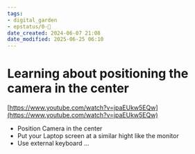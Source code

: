 ```yaml
---
tags: 
- digital_garden
- epstatus/0-🌰
date_created: 2024-06-07 21:08
date_modified: 2025-06-25 06:10
---
```

# Learning about positioning the camera in the center

[https://www.youtube.com/watch?v=jpaEUkw5EQw](https://www.youtube.com/watch?v=jpaEUkw5EQw)

+ Position Camera in the center
+ Put your Laptop screen at a similar hight like the monitor
+ Use external keyboard ... 